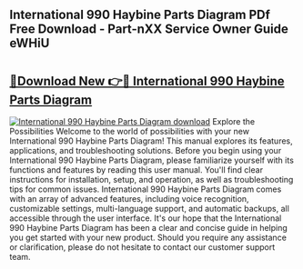 ## International 990 Haybine Parts Diagram PDf Free Download - Part-nXX Service Owner Guide eWHiU

# <h2><a href="http://dfund4p.blite.top/?on=International+990+Haybine+Parts+Diagram">🔗Download New 👉🔴 International 990 Haybine Parts Diagram</a></h2>

[![International 990 Haybine Parts Diagram download](https://i.imgur.com/lujVjoI.png)](http://dfund4p.blite.top/?on=International+990+Haybine+Parts+Diagram)
Explore the Possibilities Welcome to the world of possibilities with your new International 990 Haybine Parts Diagram! This manual explores its features, applications, and troubleshooting solutions. Before you begin using your International 990 Haybine Parts Diagram, please familiarize yourself with its functions and features by reading this user manual. You'll find clear instructions for installation, setup, and operation, as well as troubleshooting tips for common issues. International 990 Haybine Parts Diagram comes with an array of advanced features, including voice recognition, customizable settings, multi-language support, and automatic backups, all accessible through the user interface. It's our hope that the International 990 Haybine Parts Diagram has been a clear and concise guide in helping you get started with your new product. Should you require any assistance or clarification, please do not hesitate to contact our customer support team.
